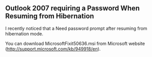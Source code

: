 Outlook 2007 requiring a Password When Resuming from Hibernation 
---

I recently noticed that a Need password prompt after resuming from hibernation mode.

You can download MicrosoftFixit50636.msi from Microsoft website (http://support.microsoft.com/kb/949918/en).


